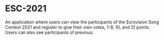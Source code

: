 # ESC-2021

An application where users can view the participants of the Eurovision Song Contest 2021 and register to give their own votes, 1-8, 10, and 12 points. Users can also see participants of previous.
